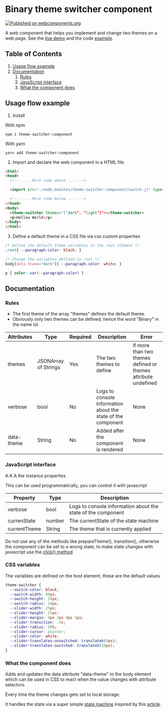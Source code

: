 # Binary theme switcher component 

[![Published on webcomponents.org](https://img.shields.io/badge/webcomponents.org-published-blue.svg)](https://www.webcomponents.org/element/theme-switcher-component)

A web component that helps you implement and change two themes on a web page. See the [live demo](https://diegosanchezp.github.io/theme-switcher-component) and the code [example](https://github.com/diegosanchezp/theme-switcher-component/tree/master/demo).

## Table of Contents
1. [Usage flow example](#usage-flow)
2. [Documentation ](#documentation)
   1. [Rules](#rules)
   2. [JavaScript interface ](#javascript-interface)
   3. [What the component does](#what-the-component-does)

## Usage flow example <a name="usage-flow"></a>
1. Install

With npm

`npm i theme-switcher-component`

With yarn 

`yarn add theme-switcher-component`

2. Import and declare the web component in a HTML file
```html
<html>
<head>
  <!--- ... More code above ... --->

  <import src="./node_modules/theme-switcher-component/switch.js" type="module" defer>

  <!--- ... More code below ... --->
</head>
<body>
  <theme-switcher themes="["dark", "light"]"></theme-switcher>
  <p>Hellow World</p>
</body>
</html>
```

3. Define a default theme in a CSS file via css custom properties

```css
/* Define the default theme variables in the root element */
:root{ --paragraph-color: black; }

/* Change the variables defined in root */
body[data-theme="dark"]{ --paragraph-color: white; }

p { color: var(--paragraph-color) }

```

## Documentation <a name="documentation"></a>

### Rules <a name="rules"></a>
- The first theme of the array "themes" defines the default theme.
- Obviously only two themes can be defined, hence the word "Binary" in the name lol.


Attributes | Type | Required |Description | Error 
-----------|------|----------|------------|------
themes | JSONArray of Strings | Yes | The two themes to define | if more than two themes defined or themes attribute undefined
verbose | bool | No | Logs to console information about the state of the component | None
data-theme | String | No | Added after the component is rendered | None

### JavaScript interface <a name="javascript-interface"></a>

A.K.A the instance properties 

This can be used programmatically, you can control it with javascript

Property | Type | Description
---------|------| -----------
verbose  | bool | Logs to console information about the state of the component 
currenState | number | The currentState of the state machine
currentTheme | String | The theme that is currently applied

Do not use any of the methods like prepareTheme(), transition(), otherwise the component can be set to a wrong state, to make state changes with javascript use the [click() method](https://developer.mozilla.org/en-US/docs/Web/API/HTMLElement/click) 

### CSS variables <a name="css-variables"></a> 
The variables are defined on the host element, these are the default values
```css
theme-switcher {
  --switch-color: black; 
  --switch-width: 60px;
  --switch-height: 34px;
  --switch-radius: 34px;
  --slider-width: 25px;
  --slider-height: 25px;
  --slider-margin: 4px 2px 0px 5px;
  --slider-transition: .4s;
  --slider-radius: 50%;
  --slider-cursor: pointer; 
  --slider-color: white;
  --slider-translatex-unswitched: translateX(0px);
  --slider-translatex-switched: translateX(26px);
}
```

### What the component does  <a name="what-the-component-does"></a>

Adds and updates the data attribute "data-theme" to the body element which can be used in CSS to react when the value changes with attribute selectors.

Every time the theme changes gets set to local storage.

It handles the state via a super simple [state machine](https://statecharts.github.io/what-is-a-state-machine.html) inspired by this [article](https://css-tricks.com/robust-react-user-interfaces-with-finite-state-machines/).
